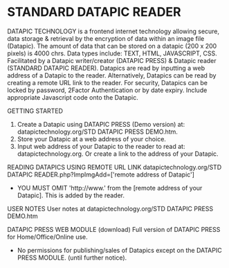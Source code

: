 # STANDARD DATAPIC READER

DATAPIC TECHNOLOGY is a
frontend internet technology allowing secure, data storage & retrieval by the encryption of data within an image file (Datapic). 
The amount of data that can be stored on a datapic (200 x 200 pixels) is 4000 chrs.  Data types include: TEXT, HTML, JAVASCRIPT, CSS.
Facilitated by a Datapic writer/creator (DATAPIC PRESS) & Datapic reader (STANDARD DATAPIC READER).
Datapics are  read by inputting a web address of a Datapic to the reader.
Alternatively, Datapics can be read  by creating a remote URL link to the reader.
For security, Datapics can be locked by password, 2Factor Authentication or by date expiry. Include appropriate Javascript code onto the Datapic.

GETTING STARTED
1. Create a Datapic using DATAPIC PRESS (Demo version) at: datapictechnology.org/STD DATAPIC PRESS DEMO.htm.
2. Store your Datapic at a web address of your choice.
3. Input web address of your Datapic to the reader to read at: datapictechnology.org.
Or create a link to the address of your Datapic.

READING DATAPICS USING REMOTE URL LINK
datapictechnology.org/STD DATAPIC READER.php?ImpImgAdd=['remote address of Datapic'] 
* YOU MUST OMIT 'http://www.' from the [remote address of your Datapic]. This is added by the reader.

USER NOTES 
User notes at datapictechnology.org/STD DATAPIC PRESS DEMO.htm

DATAPIC PRESS WEB MODULE (download)
Full version of DATAPIC PRESS for Home/Office/Online use.
* No permissions for publishing/sales of Datapics except on the DATAPIC PRESS MODULE.
(until further notice).

